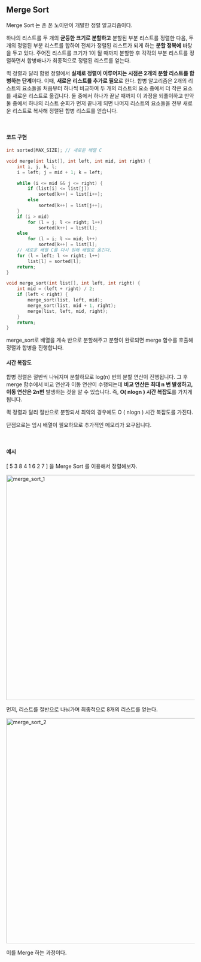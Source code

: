 ## Merge Sort

Merge Sort 는 존 폰 노이만이 개발한 정렬 알고리즘이다.

하나의 리스트를 두 개의 **균등한 크기로 분할하고** 분할된 부분 리스트를 정렬한 다음, 두 개의 정렬된 부분 리스트를 합하여 전체가 정렬된 리스트가 되게 하는 **분할 정복에** 바탕을 두고 있다. 주어진 리스트를 크기가 1이 될 때까지 분할한 후 각각의 부분 리스트를 정렬하면서 합병해나가 최종적으로 정렬된 리스트를 얻는다.



퀵 정렬과 달리 합병 정렬에서 **실제로 정렬이 이루어지는 시점은 2개의 분할 리스트를 합병하는 단계**이다. 이때, **새로운 리스트를 추가로 필요**로 한다. 합병 알고리즘은 2개의 리스트의 요소들을 처음부터 하나씩 비교하여 두 개의 리스트의 요소 중에서 더 작은 요소를 새로운 리스트로 옮깁니다. 둘 중에서 하나가 끝날 때까지 이 과정을 되풀이하고 만약 둘 중에서 하나의 리스트 순회가 먼저 끝나게 되면 나머지 리스트의 요소들을 전부 새로운 리스트로 복사해 정렬된 합병 리스트를 얻습니다.

<br>

#### 코드 구현

```c++
int sorted[MAX_SIZE]; // 새로운 배열 C

void merge(int list[], int left, int mid, int right) {
	int i, j, k, l;
	i = left; j = mid + 1; k = left;

	while (i <= mid && j <= right) {
		if (list[i] <= list[j])
			sorted[k++] = list[i++];
		else
			sorted[k++] = list[j++];
	}
	if (i > mid)
		for (l = j; l <= right; l++)
			sorted[k++] = list[l];
	else
		for (l = i; l <= mid; l++)
			sorted[k++] = list[l];
	// 새로운 배열 C를 다시 원래 배열로 옮긴다.
	for (l = left; l <= right; l++)
		list[l] = sorted[l];
	return;
}

void merge_sort(int list[], int left, int right) {
	int mid = (left + right) / 2;
	if (left < right) {
		merge_sort(list, left, mid);
		merge_sort(list, mid + 1, right);
		merge(list, left, mid, right);
	}
	return;
}
```

merge_sort로 배열을 계속 반으로 분할해주고 분할이 완료되면 merge 함수를 호출해 정렬과 합병을 진행합니다.
<br>

#### 시간 복잡도

 합병 정렬은 절반씩 나눠지며 분할하므로 log(n) 번의 분할 연산이 진행됩니다. 그 후 merge 함수에서 비교 연산과 이동 연산이 수행되는데 **비교 연산은 최대 n 번 발생하고, 이동 연산은 2n번** 발생하는 것을 알 수 있습니다. 즉, **O( nlogn ) 시간 복잡도**를 가지게 됩니다. 

 퀵 정렬과 달리 절반으로 분할되서 최악의 경우에도 O ( nlogn ) 시간 복잡도를 가진다.

 단점으로는 임시 배열이 필요하므로 추가적인 메모리가 요구됩니다. 

<br>

#### 예시

[ 5 3 8 4 1 6 2 7 ] 을 Merge Sort 를 이용해서 정렬해보자.

<img src="https://user-images.githubusercontent.com/59816811/104383482-3d1f6600-5573-11eb-838f-06d7d06867ef.png" alt="merge_sort_1" width = "600"/>

먼저, 리스트를 절반으로 나눠가며 최종적으로 8개의 리스트를 얻는다.

<img src="https://user-images.githubusercontent.com/59816811/104383483-3e509300-5573-11eb-97f4-7a37aeba7335.png" alt="merge_sort_2" width = "600"/>

이를 Merge 하는 과정이다.

<br>